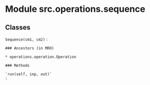 Module src.operations.sequence
==============================

Classes
-------

`Sequence(cm1, cm2)`
:   

    ### Ancestors (in MRO)

    * operations.operation.Operation

    ### Methods

    `run(self, inp, out)`
    :